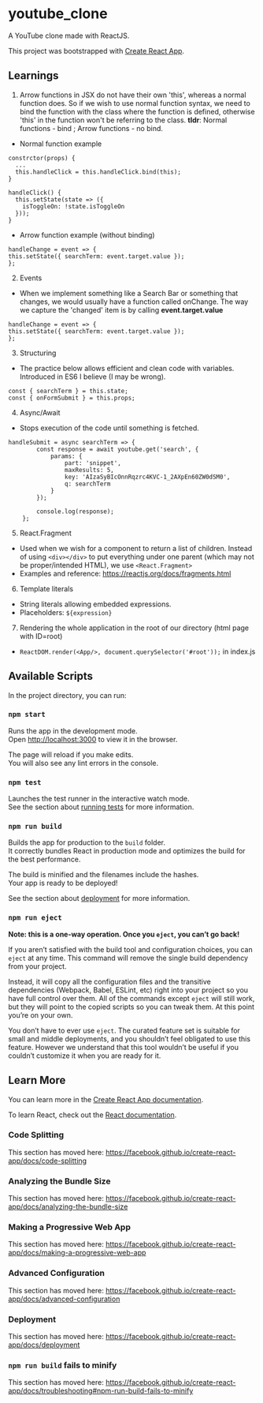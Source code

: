# youtube_clone

A YouTube clone made with ReactJS.

This project was bootstrapped with [Create React App](https://github.com/facebook/create-react-app).

## Learnings

1. Arrow functions in JSX do not have their own 'this', whereas a normal function does. So if we wish to use normal function syntax, we need to bind the function with the class where the function is defined, otherwise 'this' in the function won't be referring to the class.
   **tldr**: Normal functions - bind ; Arrow functions - no bind.

- Normal function example

```
constrctor(props) {
  ...
  this.handleClick = this.handleClick.bind(this);
}

handleClick() {
  this.setState(state => ({
    isToggleOn: !state.isToggleOn
  }));
}
```

- Arrow function example (without binding)

```
handleChange = event => {
this.setState({ searchTerm: event.target.value });
};
```

2. Events

- When we implement something like a Search Bar or something that changes, we would usually have a function called onChange. The way we capture the 'changed' item is by calling **event.target.value**

```
handleChange = event => {
this.setState({ searchTerm: event.target.value });
};
```

3. Structuring

- The practice below allows efficient and clean code with variables. Introduced in ES6 I believe (I may be wrong).

```
const { searchTerm } = this.state;
const { onFormSubmit } = this.props;
```

4. Async/Await

- Stops execution of the code until something is fetched.

```
handleSubmit = async searchTerm => {
		const response = await youtube.get('search', {
			params: {
				part: 'snippet',
				maxResults: 5,
				key: 'AIzaSyBIcOnnRqzrc4KVC-1_2AXpEn60ZW0dSM0',
				q: searchTerm
			}
		});

		console.log(response);
	};
```

5. React.Fragment

- Used when we wish for a component to return a list of children. Instead of using `<div></div>` to put everything under one parent (which may not be proper/intended HTML), we use `<React.Fragment>`
- Examples and reference: https://reactjs.org/docs/fragments.html

6. Template literals

- String literals allowing embedded expressions.
- Placeholders: `${expression}`

7. Rendering the whole application in the root of our directory (html page with ID=root)

- `ReactDOM.render(<App/>, document.querySelector('#root'));` in index.js

## Available Scripts

In the project directory, you can run:

### `npm start`

Runs the app in the development mode.<br>
Open [http://localhost:3000](http://localhost:3000) to view it in the browser.

The page will reload if you make edits.<br>
You will also see any lint errors in the console.

### `npm test`

Launches the test runner in the interactive watch mode.<br>
See the section about [running tests](https://facebook.github.io/create-react-app/docs/running-tests) for more information.

### `npm run build`

Builds the app for production to the `build` folder.<br>
It correctly bundles React in production mode and optimizes the build for the best performance.

The build is minified and the filenames include the hashes.<br>
Your app is ready to be deployed!

See the section about [deployment](https://facebook.github.io/create-react-app/docs/deployment) for more information.

### `npm run eject`

**Note: this is a one-way operation. Once you `eject`, you can’t go back!**

If you aren’t satisfied with the build tool and configuration choices, you can `eject` at any time. This command will remove the single build dependency from your project.

Instead, it will copy all the configuration files and the transitive dependencies (Webpack, Babel, ESLint, etc) right into your project so you have full control over them. All of the commands except `eject` will still work, but they will point to the copied scripts so you can tweak them. At this point you’re on your own.

You don’t have to ever use `eject`. The curated feature set is suitable for small and middle deployments, and you shouldn’t feel obligated to use this feature. However we understand that this tool wouldn’t be useful if you couldn’t customize it when you are ready for it.

## Learn More

You can learn more in the [Create React App documentation](https://facebook.github.io/create-react-app/docs/getting-started).

To learn React, check out the [React documentation](https://reactjs.org/).

### Code Splitting

This section has moved here: https://facebook.github.io/create-react-app/docs/code-splitting

### Analyzing the Bundle Size

This section has moved here: https://facebook.github.io/create-react-app/docs/analyzing-the-bundle-size

### Making a Progressive Web App

This section has moved here: https://facebook.github.io/create-react-app/docs/making-a-progressive-web-app

### Advanced Configuration

This section has moved here: https://facebook.github.io/create-react-app/docs/advanced-configuration

### Deployment

This section has moved here: https://facebook.github.io/create-react-app/docs/deployment

### `npm run build` fails to minify

This section has moved here: https://facebook.github.io/create-react-app/docs/troubleshooting#npm-run-build-fails-to-minify

